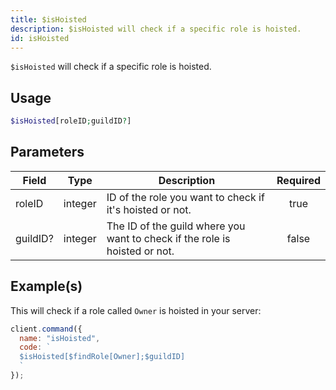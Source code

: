 ```yaml
---
title: $isHoisted
description: $isHoisted will check if a specific role is hoisted.
id: isHoisted
---
```


`$isHoisted` will check if a specific role is hoisted.

## Usage

```php
$isHoisted[roleID;guildID?]
```

## Parameters

| Field    | Type    | Description                                                                | Required |
| -------- | ------- | -------------------------------------------------------------------------- | :------: |
| roleID   | integer | ID of the role you want to check if it's hoisted or not.                   |   true   |
| guildID? | integer | The ID of the guild where you want to check if the role is hoisted or not. |  false   |

## Example(s)

This will check if a role called `Owner` is hoisted in your server:

```javascript
client.command({
  name: "isHoisted",
  code: `
  $isHoisted[$findRole[Owner];$guildID]
  `
});
```
